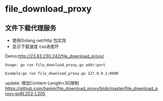 # file_download_proxy
文件下载代理服务
------------
- 使用Golang net/http 包实现
- 显示下载速度 css进度环

Demo:http://23.83.230.242/file_download_proxy/
```shell
Usage: go run file_download_proxy.go addr:port

Example:go run file_download_proxy.go 127.0.0.1:8000
```

update:
增加Content-Length<3G限制
https://github.com/hanjm/file_download_proxy/blob/master/file_download_proxy.go#L202-L205
